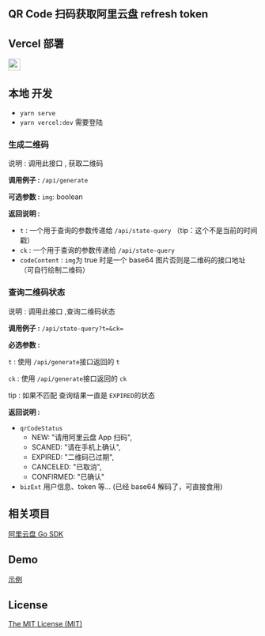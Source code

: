 ## QR Code 扫码获取阿里云盘 refresh token

## Vercel 部署

<a href="https://vercel.com/new/import?s=https://github.com/lengniuge/token"><img src="https://vercel.com/button" height="24"></a>

## 本地 开发

- `yarn serve`
- `yarn vercel:dev` 需要登陆

### 生成二维码

说明 : 调用此接口 , 获取二维码

**调用例子 :** `/api/generate`

**可选参数 :**
`img`: boolean

**返回说明 :**

- `t` : 一个用于查询的参数传递给 `/api/state-query` （tip：这个不是当前的时间戳）
- `ck` : 一个用于查询的参数传递给 `/api/state-query`
- `codeContent` : `img`为 true 时是一个 base64 图片否则是二维码的接口地址（可自行绘制二维码）

### 查询二维码状态

说明 : 调用此接口 ,查询二维码状态

**调用例子 :** `/api/state-query?t=&ck=`

**必选参数 :**

`t` : 使用 `/api/generate`接口返回的 `t`

`ck` : 使用 `/api/generate`接口返回的 `ck`

tip : 如果不匹配 查询结果一直是 `EXPIRED`的状态

**返回说明 :**

- `qrCodeStatus`
  - NEW: "请用阿里云盘 App 扫码",
  - SCANED: "请在手机上确认",
  - EXPIRED: "二维码已过期",
  - CANCELED: "已取消",
  - CONFIRMED: "已确认"
- `bizExt` 用户信息、token 等... (已经 base64 解码了，可直接食用)

## 相关项目

[阿里云盘 Go SDK](https://github.com/chyroc/go-aliyundrive)

## Demo

[示例](https://aliyundriver-refresh-token.vercel.app/)

## License

[The MIT License (MIT)](https://github.com/itxve/aliyundriver-refresh-token/blob/master/LICENSE)
